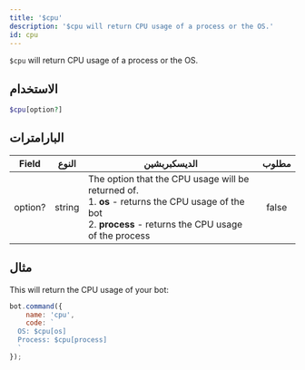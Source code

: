 ```yaml
---
title: '$cpu'
description: '$cpu will return CPU usage of a process or the OS.'
id: cpu
---
```


`$cpu` will return CPU usage of a process or the OS.

## الاستخدام

```php
$cpu[option?]
```

## البارامترات

| Field   | النوع  | الديسكبربشين                                                                                                                                                                    | مطلوب |
| ------- | ------ | ------------------------------------------------------------------------------------------------------------------------------------------------------------------------------- |:-----:|
| option? | string | The option that the CPU usage will be returned of. <br /> 1. **os** - returns the CPU usage of the bot <br /> 2. **process** - returns the CPU usage of the process | false |

## مثال

This will return the CPU usage of your bot:

```javascript
bot.command({
    name: 'cpu',
    code: `
  OS: $cpu[os] 
  Process: $cpu[process] 
  `
});
```